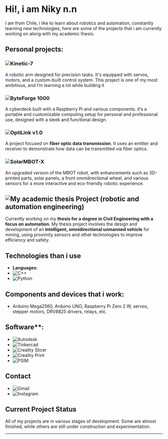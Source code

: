 # Hi!, i am Niky n.n

I am from Chile, i like to learn about robotics and automation, constantly learning new technologies, here are some of the projects that i am currently working on along with my academic thesis:
## Personal projects:

### ![Kinetic-7](https://img.shields.io/badge/Kinetic--7-blue?style=for-the-badge)
A robotic arm designed for precision tasks. It's equipped with servos, motors, and a custom-built control system. This project is one of my most ambitious, and I’m learning a lot while building it

### ![ByteForge 1000](https://img.shields.io/badge/ByteForge%201000-blue?style=for-the-badge)
A cyberdeck built with a Raspberry Pi and various components. it’s a portable and customizable computing setup for personal and professional use, designed with a sleek and functional design.

### ![OptiLink v1.0](https://img.shields.io/badge/OptiLink%20v1.0-blue?style=for-the-badge)
A project focused on **fiber optic data transmission**. It uses an emitter and receiver to demonstrate how data can be transmitted via fiber optics.

### ![SolarMBOT-X](https://img.shields.io/badge/SolarMBOT--X-blue?style=for-the-badge)
An upgraded version of the MBOT robot, with enhancements such as 3D-printed parts, solar panels, a front omnidirectional wheel, and various sensors for a more interactive and eco-friendly robotic experience.

## ![My academic thesis Project (robotic and automation engineering)](https://img.shields.io/badge/My%20academic%20thesis%20Project%20(robotic%20and%20automation%20engineering)-red?style=for-the-badge)
Currently working on my **thesis for a degree in Civil Engineering with a focus on automation**. My thesis project involves the design and development of an **intelligent, omnidirectional unmanned vehicle** for mining, using proximity sensors and other technologies to improve efficiency and safety.

## Technologies than i use

- **Languages**:
- ![C++](https://img.shields.io/badge/C%2B%2B-11-00599C?logo=c%2B%2B&logoColor=white)
- ![Python](https://img.shields.io/badge/Python-3.x-blue?logo=python&logoColor=white)
  
## Components and devices that i work: 
- Arduino Mega2560, Arduino UNO, Raspberry Pi Zero 2 W, servos, stepper motors, DRV8825 drivers, relays, etc.
  
## Software**:
- ![Autodesk](https://img.shields.io/badge/Autodesk-3ds_Max-1D1D1B?logo=autodesk&logoColor=white)
- ![Tinkercad](https://img.shields.io/badge/Tinkercad-3D_Design-F59E42?logo=tinkercad&logoColor=white)
- ![Creality Slicer](https://img.shields.io/badge/Creality_Slicer-4.8_Pro-F24E1E?logo=creality&logoColor=white)
- ![Creality Print](https://img.shields.io/badge/Creality_Print-v1.4.0-009C9D?logo=creality&logoColor=white)
- ![PSIM](https://img.shields.io/badge/PSIM-Software-00A4A4?logo=psim&logoColor=white) 


## Contact
- ![Gmail](https://img.shields.io/badge/Gmail-nico.melladov@gmail.com-D14836?logo=gmail&logoColor=white)
- ![Instagram](https://img.shields.io/badge/Instagram-@nikybot.exe-1DA1F2?logo=instagram&logoColor=white)

## Current Project Status
All of my projects are in various stages of development. Some are almost finished, while others are still under construction and experimentation.

----------------------------------------------------------------------------------------------------------------------------------------------------------------
